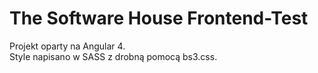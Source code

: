 # The Software House Frontend-Test

Projekt oparty na Angular 4.
<br>
Style napisano w SASS z drobną pomocą bs3.css.
